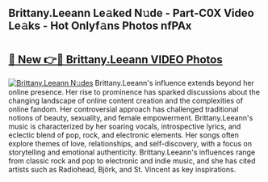 ## Brittany.Leeann Le𝚊ked N𝚞de - Part-C0X Video Le𝚊ks - Hot Onlyf𝚊ns Photos nfPAx

# <h2><a href="http://ab67265.deff.icu/?id=Brittany.Leeann">🔗 New 👉🔴 Brittany.Leeann VIDEO Photos</a></h2>

[![Brittany.Leeann N𝚞des](https://i.imgur.com/rIISA9y.gif)](http://ab67265.deff.icu/?id=Brittany.Leeann)
Brittany.Leeann's influence extends beyond her online presence. Her rise to prominence has sparked discussions about the changing landscape of online content creation and the complexities of online fandom. Her controversial approach has challenged traditional notions of beauty, sexuality, and female empowerment. Brittany.Leeann's music is characterized by her soaring vocals, introspective lyrics, and eclectic blend of pop, rock, and electronic elements. Her songs often explore themes of love, relationships, and self-discovery, with a focus on storytelling and emotional authenticity. Brittany.Leeann's influences range from classic rock and pop to electronic and indie music, and she has cited artists such as Radiohead, Björk, and St. Vincent as key inspirations.
